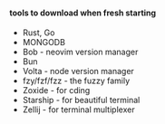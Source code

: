 #### tools to download when fresh starting
- Rust, Go
- MONGODB
- Bob - neovim version manager
- Bun
- Volta - node version manager
- fzy/fzf/fzz - the fuzzy family
- Zoxide - for cding
- Starship - for beautiful terminal
- Zellij - for terminal multiplexer
